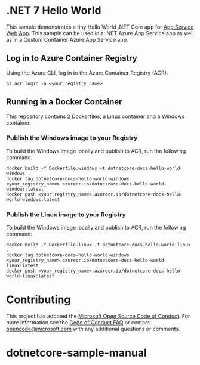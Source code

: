 # .NET 7 Hello World

This sample demonstrates a tiny Hello World .NET Core app for [App Service Web App](https://docs.microsoft.com/azure/app-service-web). This sample can be used in a .NET Azure App Service app as well as in a Custom Container Azure App Service app.

## Log in to Azure Container Registry

Using the Azure CLI, log in to the Azure Container Registry (ACR):

```azurecli
az acr login -n <your_registry_name>
```

## Running in a Docker Container

This repository contains 2 Dockerfiles, a Linux container and a Windows container.

### Publish the Windows image to your Registry

To build the Windows image locally and publish to ACR, run the following command:

```docker
docker build -f Dockerfile.windows -t dotnetcore-docs-hello-world-windows . 
docker tag dotnetcore-docs-hello-world-windows <your_registry_name>.azurecr.io/dotnetcore-docs-hello-world-windows:latest
docker push <your_registry_name>.azurecr.io/dotnetcore-docs-hello-world-windows:latest
```

### Publish the Linux image to your Registry

To build the Windows image locally and publish to ACR, run the following command:

```docker
docker build -f Dockerfile.linux -t dotnetcore-docs-hello-world-linux . 
docker tag dotnetcore-docs-hello-world-windows <your_registry_name>.azurecr.io/dotnetcore-docs-hello-world-linux:latest
docker push <your_registry_name>.azurecr.io/dotnetcore-docs-hello-world-linux:latest
```

# Contributing

This project has adopted the [Microsoft Open Source Code of Conduct](https://opensource.microsoft.com/codeofconduct/). For more information see the [Code of Conduct FAQ](https://opensource.microsoft.com/codeofconduct/faq/) or contact [opencode@microsoft.com](mailto:opencode@microsoft.com) with any additional questions or comments.
# dotnetcore-sample-manual

